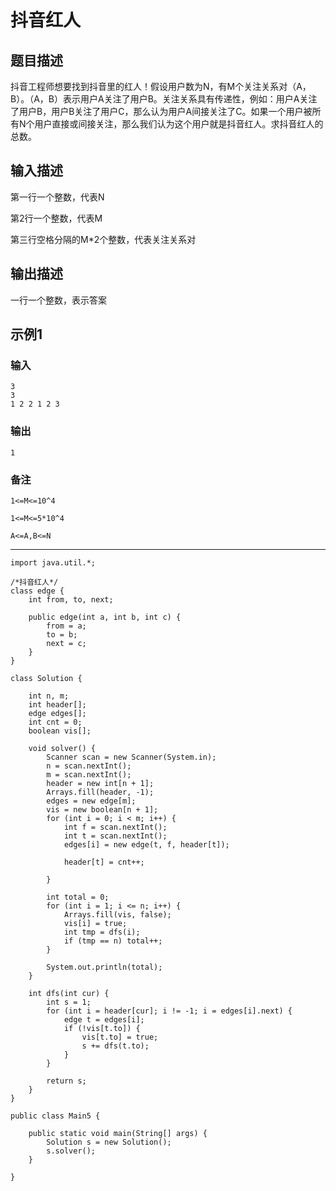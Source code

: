# 抖音红人

## 题目描述

抖音工程师想要找到抖音里的红人！假设用户数为N，有M个关注关系对（A，B）。（A，B）表示用户A关注了用户B。关注关系具有传递性，例如：用户A关注了用户B，用户B关注了用户C，那么认为用户A间接关注了C。如果一个用户被所有N个用户直接或间接关注，那么我们认为这个用户就是抖音红人。求抖音红人的总数。

## 输入描述
第一行一个整数，代表N

第2行一个整数，代表M

第三行空格分隔的M*2个整数，代表关注关系对
## 输出描述
一行一个整数，表示答案

## 示例1
### 输入
	3
	3
	1 2 2 1 2 3
### 输出
	1
### 备注
	1<=M<=10^4
	
	1<=M<=5*10^4
	
	A<=A,B<=N

----

	import java.util.*;
	
	/*抖音红人*/
	class edge {
	    int from, to, next;
	
	    public edge(int a, int b, int c) {
	        from = a;
	        to = b;
	        next = c;
	    }
	}
	
	class Solution {
	
	    int n, m;
	    int header[];
	    edge edges[];
	    int cnt = 0;
	    boolean vis[];
	
	    void solver() {
	        Scanner scan = new Scanner(System.in);
	        n = scan.nextInt();
	        m = scan.nextInt();
	        header = new int[n + 1];
	        Arrays.fill(header, -1);
	        edges = new edge[m];
	        vis = new boolean[n + 1];
	        for (int i = 0; i < m; i++) {
	            int f = scan.nextInt();
	            int t = scan.nextInt();
	            edges[i] = new edge(t, f, header[t]);
	
	            header[t] = cnt++;
	
	        }
	
	        int total = 0;
	        for (int i = 1; i <= n; i++) {
	            Arrays.fill(vis, false);
	            vis[i] = true;
	            int tmp = dfs(i);
	            if (tmp == n) total++;
	        }
	
	        System.out.println(total);
	    }
	
	    int dfs(int cur) {
	        int s = 1;
	        for (int i = header[cur]; i != -1; i = edges[i].next) {
	            edge t = edges[i];
	            if (!vis[t.to]) {
	                vis[t.to] = true;
	                s += dfs(t.to);
	            }
	        }
	
	        return s;
	    }
	}
	
	public class Main5 {
	
	    public static void main(String[] args) {
	        Solution s = new Solution();
	        s.solver();
	    }
	
	}
